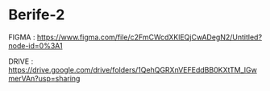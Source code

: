 # Berife-2
FIGMA : https://www.figma.com/file/c2FmCWcdXKlEQjCwADegN2/Untitled?node-id=0%3A1


DRIVE : https://drive.google.com/drive/folders/1QehQGRXnVEFEddBB0KXtTM_lGwmerVAn?usp=sharing


